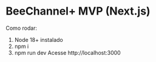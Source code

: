 # BeeChannel+ MVP (Next.js)
Como rodar:
1) Node 18+ instalado
2) npm i
3) npm run dev
Acesse http://localhost:3000
